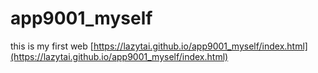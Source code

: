 ﻿# app9001_myself

this is my first web
[https://lazytai.github.io/app9001_myself/index.html](https://lazytai.github.io/app9001_myself/index.html)
